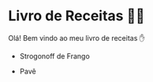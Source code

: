 # Livro de Receitas :man_cook:

Olá! Bem vindo ao meu livro de receitas :hand:

- Strogonoff de Frango 

- Pavê 
